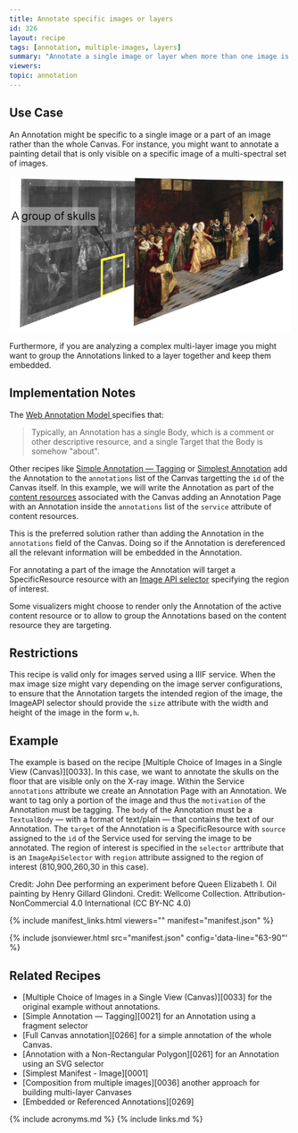 ```yaml
---
title: Annotate specific images or layers
id: 326
layout: recipe
tags: [annotation, multiple-images, layers]
summary: "Annotate a single image or layer when more than one image is present on the Canvas."
viewers:
topic: annotation
---
```


## Use Case
An Annotation might be specific to a single image or a part of an image rather than
the whole Canvas. For instance, you might want to annotate a painting detail that is only visible on a specific image of a multi-spectral set of images.

![Illustration of the concept of annotating a specific layer of a multi-spectral stack.](layerannotation.png)

Furthermore, if you are analyzing a complex multi-layer image you might want to group the Annotations linked to a layer together and keep them embedded. 

## Implementation Notes
The [Web Annotation Model ](https://www.w3.org/TR/annotation-model/#introduction)
specifies that:

> Typically, an Annotation has a single Body, which is a comment or other descriptive resource, and a single Target that the Body is somehow "about".

Other recipes like [Simple Annotation — Tagging](https://iiif.io/api/cookbook/recipe/0021-tagging/) or [Simplest Annotation](https://iiif.io/api/cookbook/recipe/0266-full-canvas-annotation/) add the Annotation to the `annotations` list of the Canvas targetting the `id` of the Canvas itself. 
In this example, we will write the Annotation as part of the [content resources](https://iiif.io/api/presentation/3.0/#57-content-resources) associated with the Canvas adding an Annotation Page with an Annotation inside the `annotations` list of the `service` attribute of
content resources. 

This is the preferred solution rather than adding the Annotation in the `annotations` field of the Canvas. Doing so if the Annotation is dereferenced all the relevant information will be embedded in the Annotation.

For annotating a part of the image the Annotation will target a SpecificResource resource with an [Image API selector](https://iiif.io/api/annex/openannotation/#iiif-image-api-selector) specifying the region of interest.

Some visualizers might choose to render only the Annotation of the active content resource or to allow to group the Annotations based on the content resource they are targeting. 

## Restrictions
This recipe is valid only for images served using a IIIF service.
When the max image size might vary depending on the image server configurations, to ensure that the Annotation targets the intended region of the image, the ImageAPI selector should provide the `size` attribute with the width and height of the image in the form `w,h`.

## Example
The example is based on the recipe [Multiple Choice of Images in a Single View (Canvas)][0033]. In this case, we want to annotate the skulls on the floor that are visible only on the X-ray image. Within the Service `annotations` attribute we create an Annotation Page with an Annotation. We want to tag only a portion of the image and thus the `motivation` of the Annotation must be tagging. The `body` of the Annotation must be a `TextualBody` — with a format of text/plain — that contains the text of our Annotation. The `target` of the Annotation is a SpecificResource with `source` assigned to the `id` of the Service used for serving the image to be annotated. The region of interest is specified in the `selector` arttribute that is an `ImageApiSelector` with `region` attribute assigned to the region of interest (810,900,260,30 in this case).

Credit: John Dee performing an experiment before Queen Elizabeth I. Oil painting by Henry Gillard Glindoni. Credit: Wellcome Collection. Attribution-NonCommercial 4.0 International (CC BY-NC 4.0)

{% include manifest_links.html viewers="" manifest="manifest.json" %}

{% include jsonviewer.html src="manifest.json" config='data-line="63-90"' %}

## Related Recipes

* [Multiple Choice of Images in a Single View (Canvas)][0033] for the original example without annotations.
* [Simple Annotation — Tagging][0021] for an Annotation using a fragment selector
* [Full Canvas annotation][0266] for a simple annotation of the whole Canvas.
* [Annotation with a Non-Rectangular Polygon][0261] for an Annotation using an SVG selector
* [Simplest Manifest - Image][0001]
* [Composition from multiple images][0036] another approach for building multi-layer Canvases 
* [Embedded or Referenced Annotations][0269]

{% include acronyms.md %}
{% include links.md %}

